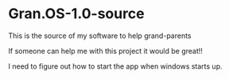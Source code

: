 # Gran.OS-1.0-source
This is the source of my software to help grand-parents

If someone can help me with this project it would be great!!

I need to figure out how to start the app when windows starts up.
